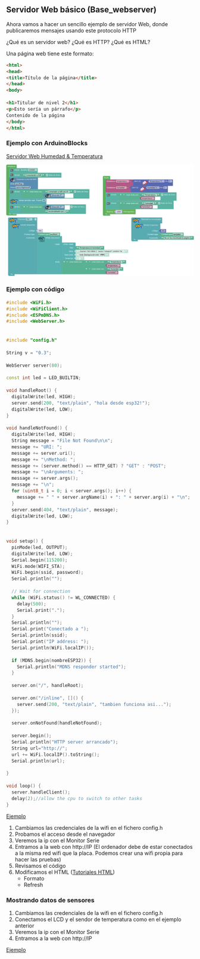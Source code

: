 ## Servidor Web básico (Base_webserver)

Ahora vamos a hacer un sencillo ejemplo de servidor Web, donde publicaremos mensajes usando este protocolo HTTP

¿Qué es un servidor web?
¿Qué es HTTP?
¿Qué es HTML?

Una página web tiene este formato:

```HTML
<html>
<head>
<title>Título de la página</title>
</head>
<body>

<h1>Titular de nivel 2</h1>
<p>Esto sería un párrafo</p>
Contenido de la página
</body>
</html>
```

### Ejemplo con ArduinoBlocks


[Servidor Web Humedad & Temperatura](http://www.arduinoblocks.com/web/project/791669)

![](./images/programa_web_TH.png)

### Ejemplo con código

```C++
#include <WiFi.h>
#include <WiFiClient.h>
#include <ESPmDNS.h>
#include <WebServer.h>


#include "config.h"

String v = "0.3";

WebServer server(80);

const int led = LED_BUILTIN;

void handleRoot() {
  digitalWrite(led, HIGH);
  server.send(200, "text/plain", "hola desde esp32!");
  digitalWrite(led, LOW);
}

void handleNotFound() {
  digitalWrite(led, HIGH);
  String message = "File Not Found\n\n";
  message += "URI: ";
  message += server.uri();
  message += "\nMethod: ";
  message += (server.method() == HTTP_GET) ? "GET" : "POST";
  message += "\nArguments: ";
  message += server.args();
  message += "\n";
  for (uint8_t i = 0; i < server.args(); i++) {
    message += " " + server.argName(i) + ": " + server.arg(i) + "\n";
  }
  server.send(404, "text/plain", message);
  digitalWrite(led, LOW);
}


void setup() {
  pinMode(led, OUTPUT);
  digitalWrite(led, LOW);
  Serial.begin(115200);
  WiFi.mode(WIFI_STA);
  WiFi.begin(ssid, password);
  Serial.println("");

  // Wait for connection
  while (WiFi.status() != WL_CONNECTED) {
    delay(500);
    Serial.print(".");
  }
  Serial.println("");
  Serial.print("Conectado a ");
  Serial.println(ssid);
  Serial.print("IP address: ");
  Serial.println(WiFi.localIP());

  if (MDNS.begin(nombreESP32)) {
    Serial.println("MDNS responder started");
  }

  server.on("/", handleRoot);

  server.on("/inline", []() {
    server.send(200, "text/plain", "tambien funciona asi...");
  });

  server.onNotFound(handleNotFound);

  server.begin();
  Serial.println("HTTP server arrancado");
  String url="http://";
  url += WiFi.localIP().toString();
  Serial.println(url);

}

void loop() {
  server.handleClient();
  delay(2);//allow the cpu to switch to other tasks
}

```

[Ejemplo](https://github.com/javacasm/CursoIOTCo/tree/main/codigo/3.9.0.server_base)

1. Cambiamos las credenciales de la wifi en el fichero config.h
2. Probamos el acceso desde el navegador 
3. Veremos la ip con el Monitor Serie
4. Entramos a la web con http://IP (El ordenador debe de estar conectados a la misma red wifi que la placa. Podemos crear una wifi propia para hacer las pruebas)
5. Revisamos el código
6. Modificamos el HTML ([Tutoriales HTML](https://www.w3schools.com/)) 
    * Formato
    * Refresh



### Mostrando datos de sensores

1. Cambiamos las credenciales de la wifi en el fichero config.h
2. Conectamos el LCD y el sendor de temperatura como en el ejemplo anterior
3. Veremos la ip con el Monitor Serie
4. Entramos a la web con http://IP

[Ejemplo](https://github.com/javacasm/CursoIOTCo/tree/main/codigo/3.9.1.server_sensores)

